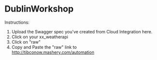 # DublinWorkshop
Instructions:
1. Upload the Swagger spec you've created from Cloud Integration here.
2. Click on your xx_weatherapi
3. Click on "raw"
4. Copy and Paste the "raw" link to http://tibconow.mashery.com/automation


